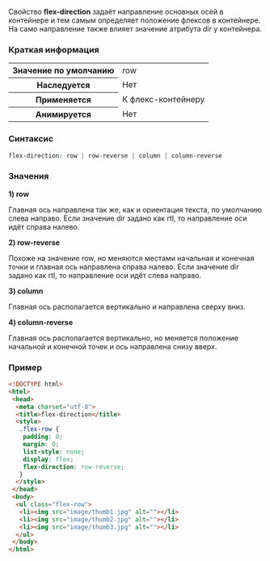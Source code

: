 Свойство __flex-direction__ задаёт направление основных осей в контейнере и тем самым определяет положение флексов в контейнере. На само направление также влияет значение атрибута _dir_ у контейнера.

### Краткая информация
<table>
	<tbody>
		<tr>
			<th>Значение по умолчанию</th>
			<td>row</td>
		</tr>
		<tr>
			<th>Наследуется</th>
			<td>Нет</td>
		</tr>
		<tr>
			<th>Применяется</th>
			<td>К флекс-контейнеру</td>
		</tr>
		<tr>
			<th>Анимируется</th>
			<td>Нет</td>
		</tr>
	</tbody>
</table>

### Синтаксис
```css
flex-direction: row | row-reverse | column | column-reverse
```

### Значения
__1) row__

Главная ось направлена так же, как и ориентация текста, по умолчанию слева направо. Если значение dir задано как rtl, то направление оси идёт справа налево.

__2) row-reverse__

Похоже на значение row, но меняются местами начальная и конечная точки и главная ось направлена справа налево. Если значение dir задано как rtl, то направление оси идёт слева направо.

__3) column__

Главная ось располагается вертикально и направлена сверху вниз.

__4) column-reverse__

Главная ось располагается вертикально, но меняется положение начальной и конечной точек и ось направлена снизу вверх.

### Пример
```html
<!DOCTYPE html>
<html>
 <head>
  <meta charset="utf-8">
  <title>flex-direction</title>
  <style>
   .flex-row {
    padding: 0;
    margin: 0;
    list-style: none;
    display: flex;
    flex-direction: row-reverse;
   }
  </style>
 </head>
 <body>
  <ul class="flex-row">
   <li><img src="image/thumb1.jpg" alt=""></li>
   <li><img src="image/thumb2.jpg" alt=""></li>
   <li><img src="image/thumb3.jpg" alt=""></li>
  </ul> 
 </body>
</html>
```


